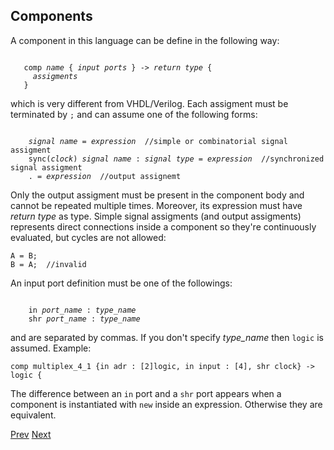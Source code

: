 ## Components

A component in this language can be define in the following way: 

<pre><code>
   comp <i>name</i> { <i>input ports</i> } -> <i>return type</i> {
     <i>assigments</i>
   }
</code></pre>
which is very different from VHDL/Verilog. Each assigment must be terminated by `;` and can assume one of the following forms:

<pre><code>
    <i>signal name</i> = <i>expression</i>  //simple or combinatorial signal assigment
    sync(<i>clock</i>) <i>signal name</i> : <i>signal type</i> = <i>expression</i>  //synchronized signal assigment
    . = <i>expression</i>  //output assignemt
</code></pre>

Only the output assigment must be present in the component body and cannot be repeated multiple times. Moreover, its expression must have <i>return type</i> as type. Simple signal assigments (and output assigments) represents direct connections inside a component so they're continuously evaluated, but cycles are not allowed:

    A = B;
    B = A;  //invalid

An input port definition must be one of the followings:

<pre><code>
    in <i>port_name</i> : <i>type_name</i>
    shr <i>port_name</i> : <i>type_name</i>
</code></pre>

and are separated by commas. If you don't specify *type_name* then `logic` is assumed. Example:

    comp multiplex_4_1 {in adr : [2]logic, in input : [4], shr clock} -> logic {

The difference between an `in` port and a `shr` port appears when a component is instantiated with `new` inside an expression. Otherwise they are equivalent.

[Prev](types.md) [Next](expr.md)
